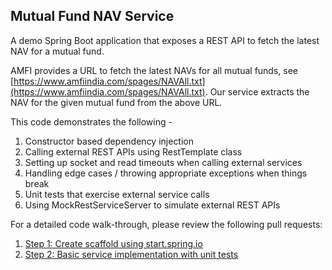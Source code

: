 ## Mutual Fund NAV Service

A demo Spring Boot application that exposes a REST API to fetch the latest NAV for a mutual fund. 

AMFI provides a URL to fetch the latest NAVs for all mutual funds, see [https://www.amfiindia.com/spages/NAVAll.txt](https://www.amfiindia.com/spages/NAVAll.txt). Our service extracts the NAV for the given mutual fund from the above URL.

This code demonstrates the following - 

1. Constructor based dependency injection
1. Calling external REST APIs using RestTemplate class
1. Setting up socket and read timeouts when calling external services
1. Handling edge cases / throwing appropriate exceptions when things break
1. Unit tests that exercise external service calls
1. Using MockRestServiceServer to simulate external REST APIs


For a detailed code walk-through, please review the following pull requests:

1. [Step 1: Create scaffold using start.spring.io](https://github.com/sripkrishnan/amfi/pull/1)
1. [Step 2: Basic service implementation with unit tests](https://github.com/sripkrishnan/amfi/pull/2)
